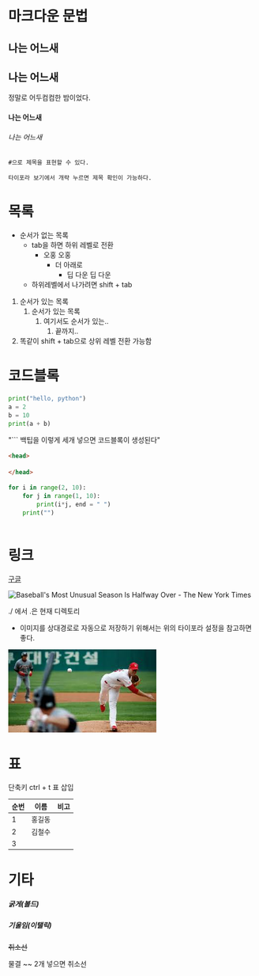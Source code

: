# 마크다운 문법



## 나는 어느새

## 나는 어느새

정말로 어두컴컴한 밤이었다.

#### 나는 어느새

###### 나는 어느새

` #으로 제목을 표현할 수 있다. `

` 타이포라 보기에서 개략 누르면 제목 확인이 가능하다. `

# 목록

* 순서가 없는 목록
  * tab을 하면 하위 레벨로 전환
    * 오홍 오홍
      * 더 아래로
        * 딥 다운 딥 다운
  * 하위레벨에서 나가려면 shift + tab

1. 순서가 있는 목록
   1. 순서가 있는 목록
      1. 여기서도 순서가 있는..
         1. 끝까지..
2. 똑같이 shift + tab으로 상위 레벨 전환 가능함



# 코드블록

``` python
print("hello, python")
a = 2
b = 10
print(a + b)
```

"``` 백팁을 이렇게 세개 넣으면 코드블록이 생성된다"



``` html
<head>
    
</head>
```

``` python
for i in range(2, 10):
    for j in range(1, 10):
        print(i*j, end = " ")
    print("")
        
```

# 링크

[구글](http://google.com)

![Baseball's Most Unusual Season Is Halfway Over - The New York Times](https://static01.nyt.com/images/2020/08/24/sports/24mlb-kepner-1/merlin_176084667_69b1099b-0b7e-41ce-bfdf-e407899f10dc-mobileMasterAt3x.jpg)

./ 에서 .은 현재 디렉토리

* 이미지를 상대경로로 자동으로 저장하기 위해서는 위의 타이포라 설정을 참고하면 좋다.

![다운로드](md-images/%EB%8B%A4%EC%9A%B4%EB%A1%9C%EB%93%9C.jpg)

# 표

단축키 ctrl + t 표 삽입

| 순번 | 이름   | 비고 |
| ---- | ------ | ---- |
| 1    | 홍길동 |      |
| 2    | 김철수 |      |
| 3    |        |      |

# 기타

##### **굵게(볼드)**

##### *기울임(이탤릭)*

 ~~취소선~~

물결 ~~ 2개 넣으면 취소선

